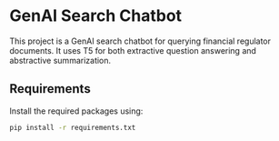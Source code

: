 # GenAI Search Chatbot

This project is a GenAI search chatbot for querying financial regulator documents. It uses T5 for both extractive question answering and abstractive summarization.

## Requirements

Install the required packages using:

```bash
pip install -r requirements.txt
